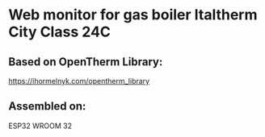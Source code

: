 # Web monitor for gas boiler Italtherm City Class 24C

## Based on OpenTherm Library:
https://ihormelnyk.com/opentherm_library

## Assembled on:
ESP32 WROOM 32